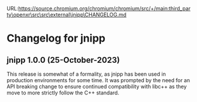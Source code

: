 URL:https://source.chromium.org/chromium/chromium/src/+/main:third_party\openxr\src\src\external\jnipp\CHANGELOG.md
# Changelog for jnipp

## jnipp 1.0.0 (25-October-2023)

This release is somewhat of a formality, as jnipp has been used in production
environments for some time. It was prompted by the need for an API breaking
change to ensure continued compatibility with libc++ as they move to more
strictly follow the C++ standard.
